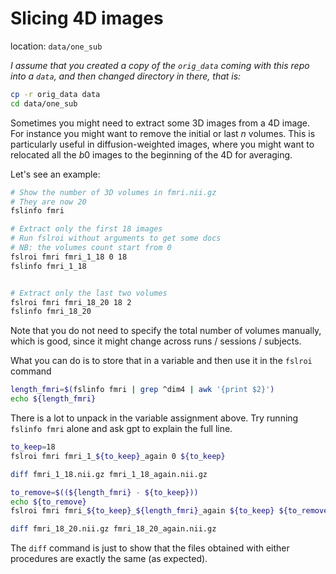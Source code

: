# Slicing 4D images

location: `data/one_sub`

_I assume that you created a copy of the `orig_data` coming with this repo into a `data`, and then changed directory in there, that is:_

```bash
cp -r orig_data data
cd data/one_sub
```

Sometimes you might need to extract some 3D images from a 4D image. For instance you might want to remove the initial or last $n$ volumes. This is particularly useful in diffusion-weighted images, where you might want to relocated all the $b0$ images to the beginning of the 4D for averaging.

Let's see an example:

```bash
# Show the number of 3D volumes in fmri.nii.gz
# They are now 20
fslinfo fmri

# Extract only the first 18 images
# Run fslroi without arguments to get some docs
# NB: the volumes count start from 0
fslroi fmri fmri_1_18 0 18
fslinfo fmri_1_18


# Extract only the last two volumes
fslroi fmri fmri_18_20 18 2
fslinfo fmri_18_20
```

Note that you do not need to specify the total number of volumes manually, which is good, since it might change across runs / sessions / subjects.

What you can do is to store that in a variable and then use it in the `fslroi` command

```bash
length_fmri=$(fslinfo fmri | grep ^dim4 | awk '{print $2}')
echo ${length_fmri}
```

There is a lot to unpack in the variable assignment above. Try running `fslinfo fmri` alone and ask gpt to explain the full line.

```bash
to_keep=18
fslroi fmri fmri_1_${to_keep}_again 0 ${to_keep}

diff fmri_1_18.nii.gz fmri_1_18_again.nii.gz

to_remove=$((${length_fmri} - ${to_keep}))
echo ${to_remove}
fslroi fmri fmri_${to_keep}_${length_fmri}_again ${to_keep} ${to_remove}

diff fmri_18_20.nii.gz fmri_18_20_again.nii.gz
```

The `diff` command is just to show that the files obtained with either procedures are exactly the same (as expected).


